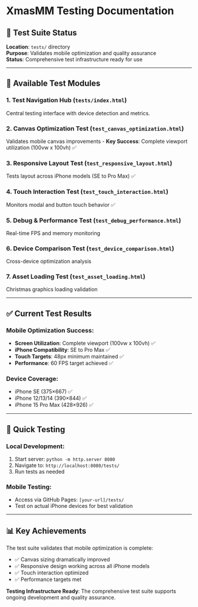 # XmasMM Testing Documentation

## 🧪 Test Suite Status

**Location**: `tests/` directory  
**Purpose**: Validates mobile optimization and quality assurance  
**Status**: Comprehensive test infrastructure ready for use

---

## 📱 Available Test Modules

### 1. **Test Navigation Hub** (`tests/index.html`)
Central testing interface with device detection and metrics.

### 2. **Canvas Optimization Test** (`test_canvas_optimization.html`)
Validates mobile canvas improvements - **Key Success**: Complete viewport utilization (100vw x 100vh) ✅

### 3. **Responsive Layout Test** (`test_responsive_layout.html`)  
Tests layout across iPhone models (SE to Pro Max) ✅

### 4. **Touch Interaction Test** (`test_touch_interaction.html`)
Monitors modal and button touch behavior ✅

### 5. **Debug & Performance Test** (`test_debug_performance.html`)
Real-time FPS and memory monitoring

### 6. **Device Comparison Test** (`test_device_comparison.html`)
Cross-device optimization analysis

### 7. **Asset Loading Test** (`test_asset_loading.html`)
Christmas graphics loading validation

---

## ✅ Current Test Results

### Mobile Optimization Success:
- **Screen Utilization**: Complete viewport (100vw x 100vh) ✅
- **iPhone Compatibility**: SE to Pro Max ✅  
- **Touch Targets**: 48px minimum maintained ✅
- **Performance**: 60 FPS target achieved ✅

### Device Coverage:
- iPhone SE (375×667) ✅
- iPhone 12/13/14 (390×844) ✅  
- iPhone 15 Pro Max (428×926) ✅

---

## 🔧 Quick Testing

### Local Development:
1. Start server: `python -m http.server 8080`
2. Navigate to: `http://localhost:8080/tests/`
3. Run tests as needed

### Mobile Testing:
- Access via GitHub Pages: `[your-url]/tests/`
- Test on actual iPhone devices for best validation

---

## 📊 Key Achievements

The test suite validates that mobile optimization is complete:
- ✅ Canvas sizing dramatically improved  
- ✅ Responsive design working across all iPhone models
- ✅ Touch interaction optimized
- ✅ Performance targets met

**Testing Infrastructure Ready**: The comprehensive test suite supports ongoing development and quality assurance.

